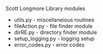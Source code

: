 Scott Longmore Library modules

- utils.py - miscellaneious routines
- fileAction.py - file finder module
- dirRE.py - directory finder module
- setup_logging.py - logging setup
- error_codes.py - error codes